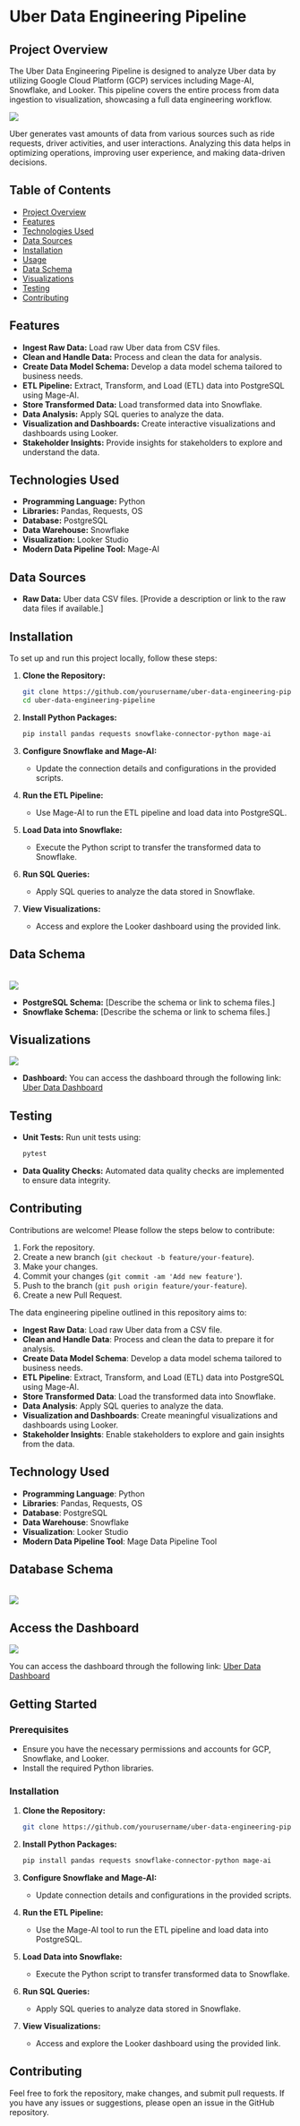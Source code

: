# Uber Data Engineering Pipeline

## Project Overview

The Uber Data Engineering Pipeline is designed to analyze Uber data by utilizing Google Cloud Platform (GCP) services including Mage-AI, Snowflake, and Looker. This pipeline covers the entire process from data ingestion to visualization, showcasing a full data engineering workflow.
<!-- ![Pipeline Overview](path/to/your/pipeline_overview_image.png)  <!-- Replace with the actual path to your image -->

<img src="data architecture.png">

Uber generates vast amounts of data from various sources such as ride requests, driver activities, and user interactions. Analyzing this data helps in optimizing operations, improving user experience, and making data-driven decisions.

## Table of Contents

- [Project Overview](#project-overview)
- [Features](#features)
- [Technologies Used](#technologies-used)
- [Data Sources](#data-sources)
- [Installation](#installation)
- [Usage](#usage)
- [Data Schema](#data-schema)
- [Visualizations](#visualizations)
- [Testing](#testing)
- [Contributing](#contributing)
<!-- [License](#license) -->

## Features

- **Ingest Raw Data:** Load raw Uber data from CSV files.
- **Clean and Handle Data:** Process and clean the data for analysis.
- **Create Data Model Schema:** Develop a data model schema tailored to business needs.
- **ETL Pipeline:** Extract, Transform, and Load (ETL) data into PostgreSQL using Mage-AI.
- **Store Transformed Data:** Load transformed data into Snowflake.
- **Data Analysis:** Apply SQL queries to analyze the data.
- **Visualization and Dashboards:** Create interactive visualizations and dashboards using Looker.
- **Stakeholder Insights:** Provide insights for stakeholders to explore and understand the data.

## Technologies Used

- **Programming Language:** Python
- **Libraries:** Pandas, Requests, OS
- **Database:** PostgreSQL
- **Data Warehouse:** Snowflake
- **Visualization:** Looker Studio
- **Modern Data Pipeline Tool:** Mage-AI

## Data Sources

- **Raw Data:** Uber data CSV files. [Provide a description or link to the raw data files if available.]

## Installation

To set up and run this project locally, follow these steps:

1. **Clone the Repository:**

    ```bash
    git clone https://github.com/yourusername/uber-data-engineering-pipeline.git
    cd uber-data-engineering-pipeline
    ```

2. **Install Python Packages:**

    ```bash
    pip install pandas requests snowflake-connector-python mage-ai
    ```

3. **Configure Snowflake and Mage-AI:**

    - Update the connection details and configurations in the provided scripts.

4. **Run the ETL Pipeline:**

    - Use Mage-AI to run the ETL pipeline and load data into PostgreSQL.

5. **Load Data into Snowflake:**

    - Execute the Python script to transfer the transformed data to Snowflake.

6. **Run SQL Queries:**

    - Apply SQL queries to analyze the data stored in Snowflake.

7. **View Visualizations:**

    - Access and explore the Looker dashboard using the provided link.

## Data Schema

<br>
<img src="Schema/data_model.jpeg">

- **PostgreSQL Schema:** [Describe the schema or link to schema files.]
- **Snowflake Schema:** [Describe the schema or link to schema files.]

## Visualizations

<img src="Uber Dashboard.png">

- **Dashboard:** You can access the dashboard through the following link: [Uber Data Dashboard](https://lookerstudio.google.com/reporting/b7ed88eb-960f-4d63-a7b5-7aec3a9ebb5d)

## Testing

- **Unit Tests:** Run unit tests using:

    ```bash
    pytest
    ```

- **Data Quality Checks:** Automated data quality checks are implemented to ensure data integrity.

## Contributing

Contributions are welcome! Please follow the steps below to contribute:

1. Fork the repository.
2. Create a new branch (`git checkout -b feature/your-feature`).
3. Make your changes.
4. Commit your changes (`git commit -am 'Add new feature'`).
5. Push to the branch (`git push origin feature/your-feature`).
6. Create a new Pull Request.

<!--
## License

This project is licensed under the [MIT License](LICENSE).
-->



The data engineering pipeline outlined in this repository aims to:

- **Ingest Raw Data**: Load raw Uber data from a CSV file.
- **Clean and Handle Data**: Process and clean the data to prepare it for analysis.
- **Create Data Model Schema**: Develop a data model schema tailored to business needs.
- **ETL Pipeline**: Extract, Transform, and Load (ETL) data into PostgreSQL using Mage-AI.
- **Store Transformed Data**: Load the transformed data into Snowflake.
- **Data Analysis**: Apply SQL queries to analyze the data.
- **Visualization and Dashboards**: Create meaningful visualizations and dashboards using Looker.
- **Stakeholder Insights**: Enable stakeholders to explore and gain insights from the data.

## Technology Used

- **Programming Language**: Python
- **Libraries**: Pandas, Requests, OS
- **Database**: PostgreSQL
- **Data Warehouse**: Snowflake
- **Visualization**: Looker Studio
- **Modern Data Pipeline Tool**: Mage Data Pipeline Tool

## Database Schema
<br>
<img src="Schema/data_model.jpeg">

## Access the Dashboard

<img src="Uber Dashboard.png">

You can access the dashboard through the following link: [Uber Data Dashboard](https://lookerstudio.google.com/reporting/b7ed88eb-960f-4d63-a7b5-7aec3a9ebb5d)

## Getting Started

### Prerequisites

- Ensure you have the necessary permissions and accounts for GCP, Snowflake, and Looker.
- Install the required Python libraries.

### Installation

1. **Clone the Repository:**

    ```bash
    git clone https://github.com/yourusername/uber-data-engineering-pipeline.git
    ```

2. **Install Python Packages:**

    ```bash
    pip install pandas requests snowflake-connector-python mage-ai
    ```

3. **Configure Snowflake and Mage-AI:**

    - Update connection details and configurations in the provided scripts.

4. **Run the ETL Pipeline:**

    - Use the Mage-AI tool to run the ETL pipeline and load data into PostgreSQL.

5. **Load Data into Snowflake:**

    - Execute the Python script to transfer transformed data to Snowflake.

6. **Run SQL Queries:**

    - Apply SQL queries to analyze data stored in Snowflake.

7. **View Visualizations:**

    - Access and explore the Looker dashboard using the provided link.

## Contributing

Feel free to fork the repository, make changes, and submit pull requests. If you have any issues or suggestions, please open an issue in the GitHub repository.
